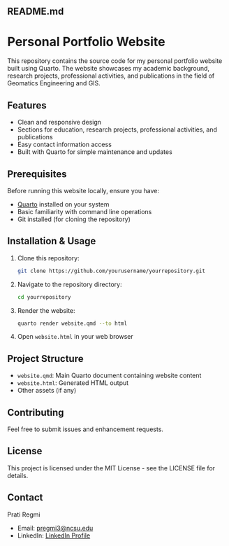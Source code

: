 ## README.md

# Personal Portfolio Website

This repository contains the source code for my personal portfolio website built using Quarto. The website showcases my academic background, research projects, professional activities, and publications in the field of Geomatics Engineering and GIS.

## Features

- Clean and responsive design
- Sections for education, research projects, professional activities, and publications
- Easy contact information access
- Built with Quarto for simple maintenance and updates

## Prerequisites

Before running this website locally, ensure you have:
- [Quarto](https://quarto.org/docs/get-started/) installed on your system
- Basic familiarity with command line operations
- Git installed (for cloning the repository)

## Installation & Usage

1. Clone this repository:
   ```bash
   git clone https://github.com/yourusername/yourrepository.git
   ```

2. Navigate to the repository directory:
   ```bash
   cd yourrepository
   ```

3. Render the website:
   ```bash
   quarto render website.qmd --to html
   ```

4. Open `website.html` in your web browser

## Project Structure

- `website.qmd`: Main Quarto document containing website content
- `website.html`: Generated HTML output
- Other assets (if any)

## Contributing

Feel free to submit issues and enhancement requests.

## License

This project is licensed under the MIT License - see the LICENSE file for details.

## Contact

Prati Regmi
- Email: pregmi3@ncsu.edu
- LinkedIn: [LinkedIn Profile](https://www.linkedin.com/in/pratiregmi/)
